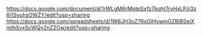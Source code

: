 https://docs.google.com/document/d/1rWLgM6rMqtpSxfz7koht7ryHxLPJj3z6i1SvuhsOWZY/edit?usp=sharing
https://docs.google.com/spreadsheets/d/1W6JH3oZ76xGlHywinGZBiBSeiXmthSvxScWQv2nZ2Gw/edit?usp=sharing
.
